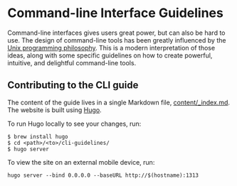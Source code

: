 # Command-line Interface Guidelines

Command-line interfaces gives users great power, but can also be hard to use. The design of command-line tools has been greatly influenced by the [Unix programming philosophy](https://en.wikipedia.org/wiki/Unix_philosophy). This is a modern interpretation of those ideas, along with some specific guidelines on how to create powerful, intuitive, and delightful command-line tools.

## Contributing to the CLI guide

The content of the guide lives in a single Markdown file, [content/_index.md](content/_index.md).
The website is built using [Hugo](https://gohugo.io/).

To run Hugo locally to see your changes, run:

```
$ brew install hugo
$ cd <path>/<to>/cli-guidelines/
$ hugo server
```

To view the site on an external mobile device, run:

```
hugo server --bind 0.0.0.0 --baseURL http://$(hostname):1313
```

<!-- TODO: add contact info (how to reach the CLIG creators with questions) -->
